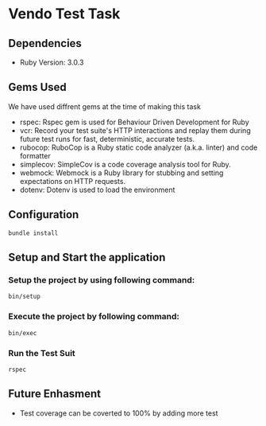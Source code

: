 # Vendo Test Task

## Dependencies
* Ruby Version: 3.0.3

## Gems Used

We have used diffrent gems at the time of making this task

- rspec: Rspec gem is used for Behaviour Driven Development for Ruby
- vcr: Record your test suite's HTTP interactions and replay them during future test runs for fast, deterministic, accurate tests.
- rubocop: RuboCop is a Ruby static code analyzer (a.k.a. linter) and code formatter
- simplecov: SimpleCov is a code coverage analysis tool for Ruby.
- webmock: Webmock is a Ruby library for stubbing and setting expectations on HTTP requests.
- dotenv: Dotenv is used to load the environment

## Configuration
```
bundle install
```
## Setup and Start the application

### Setup the project by using following command:
```
bin/setup
```
### Execute the project by following command:
```
bin/exec
```

### Run the Test Suit
```
rspec
```

## Future Enhasment

- Test coverage can be coverted to 100% by adding more test


